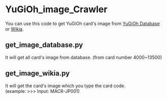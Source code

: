 # YuGiOh_image_Crawler

You can use this code to get YuGiOh card's image from [YuGiOh Database](https://www.db.yugioh-card.com) or [Wikia](http://yugioh.wikia.com/wiki/Yu-Gi-Oh!_Wikia).

## get_image_database.py	
It will get all card's image from database.
(from card number 4000~13500)  

## get_image_wikia.py	
It will get the card's image which you type the card code.  
(example: >>> Input: MACR-JP001)
